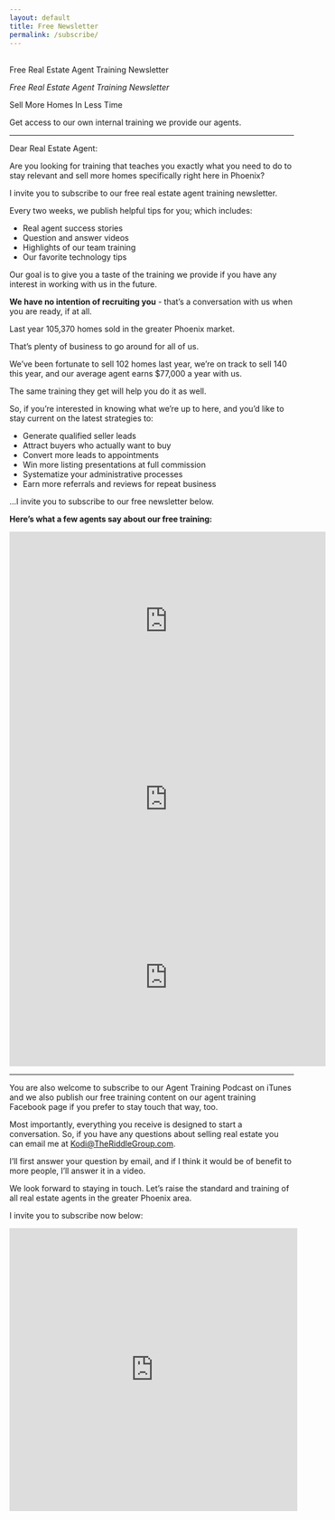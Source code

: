 ```yaml
---
layout: default
title: Free Newsletter
permalink: /subscribe/
---
```

<br>
<div class="whitespace"></div>
<div class="recruiting-page">
<div class="letterhead"><span id="letterhead">Free Real Estate Agent Training Newsletter</span>
<p id="letterhead-subtitle"><em>Free Real Estate Agent Training Newsletter</em></p>
<div id="letterhead-title">Sell More Homes In Less Time</div>
<p>Get access to our own internal training we provide our agents.</p></div>
<hr>
<p>Dear Real Estate Agent:</p>

<p>Are you looking for training that teaches you exactly what you need to do to stay relevant and sell more homes specifically right here in Phoenix?</p>

<p>I invite you to subscribe to our free real estate agent training newsletter.</p>

<p>Every two weeks, we publish helpful tips for you; which includes:
<ul class="indent">
<li>Real agent success stories</li>
<li>Question and answer videos</li>
<li>Highlights of our team training</li>
<li>Our favorite technology tips</li>
</ul></p>

<p>Our goal is to give you a taste of the training we provide if you have any interest in working with us in the future.</p>

<p><strong>We have no intention of recruiting you</strong> - that’s a conversation with us when you are ready, if at all.</p>

<p>Last year 105,370 homes sold in the greater Phoenix market.</p>

<p>That’s plenty of business to go around for all of us.</p>

<p>We’ve been fortunate to sell 102 homes last year, we’re on track to sell 140 this year, and our average agent earns $77,000 a year with us.</p>

<p>The same training they get will help you do it as well.</p>

<p>So, if you’re interested in knowing what we’re up to here, and you’d like to stay current on the latest strategies to:
<ul class="indent">
<li>Generate qualified seller leads</li>
<li>Attract buyers who actually want to buy</li>
<li>Convert more leads to appointments</li>
<li>Win more listing presentations at full commission</li>
<li>Systematize your administrative processes</li>
<li>Earn more referrals and reviews for repeat business</li>
</ul></p>

<p>…I invite you to subscribe to our free newsletter below.</p>

<p><b>Here’s what a few agents say about our free training:</b></p>

<iframe width="560" height="315" src="https://www.youtube.com/embed/G_PHr_0ChSE" title="YouTube video player" frameborder="0" allow="accelerometer; autoplay; clipboard-write; encrypted-media; gyroscope; picture-in-picture" allowfullscreen></iframe>

<iframe width="560" height="315" src="https://www.youtube.com/embed/pVINFXPq36E" title="YouTube video player" frameborder="0" allow="accelerometer; autoplay; clipboard-write; encrypted-media; gyroscope; picture-in-picture" allowfullscreen></iframe>

<iframe width="560" height="315" src="https://www.youtube.com/embed/Rswac1EYUbs" title="YouTube video player" frameborder="0" allow="accelerometer; autoplay; clipboard-write; encrypted-media; gyroscope; picture-in-picture" allowfullscreen></iframe>

<hr>

<p>You are also welcome to subscribe to our Agent Training Podcast on iTunes and we also publish our free training content on our agent training Facebook page if you prefer to stay touch that way, too.</p>

<p>Most importantly, everything you receive is designed to start a conversation. So, if you have any questions about selling real estate you can email me at <a href="mailto:Kodi@TheRiddleGroup.com">Kodi@TheRiddleGroup.com</a>.</p>

<p>I’ll first answer your question by email, and if I think it would be of benefit to more people, I’ll answer it in a video.</p>

<p>We look forward to staying in touch. Let’s raise the standard and training of all real estate agents in the greater Phoenix area.</p>

<p>I invite you to subscribe now below:</p>


<iframe src="https://signup.e2ma.net/signup/1866324/1808631/" width="510" height="500" frameborder="0" scrolling="no"></iframe>

</div>
